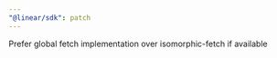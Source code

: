 ```yaml
---
"@linear/sdk": patch
---
```


Prefer global fetch implementation over isomorphic-fetch if available
